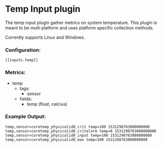 # Temp Input plugin

The temp input plugin gather metrics on system temperature.  This plugin is
meant to be multi platform and uses platform specific collection methods.

Currently supports Linux and Windows.

### Configuration:

```
[[inputs.temp]]
```

### Metrics:

- temp
  - tags:
    - sensor
  - fields:
    - temp (float, celcius)

### Example Output:

```
temp,sensor=coretemp_physicalid0_crit temp=100 1531298763000000000
temp,sensor=coretemp_physicalid0_critalarm temp=0 1531298763000000000
temp,sensor=coretemp_physicalid0_input temp=100 1531298763000000000
temp,sensor=coretemp_physicalid0_max temp=100 1531298763000000000
```
